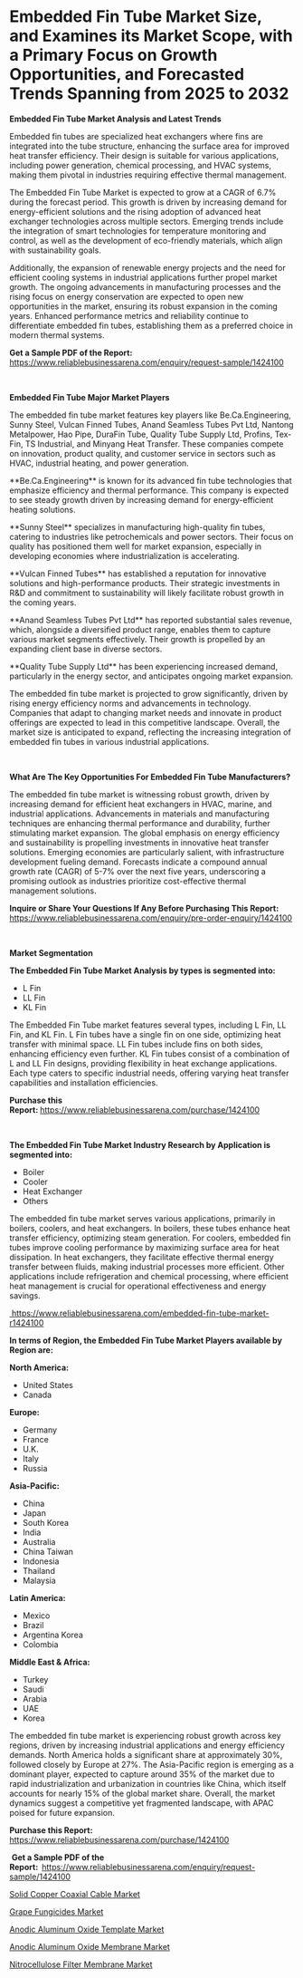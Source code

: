 <p><h1>Embedded Fin Tube Market Size, and Examines its Market Scope, with a Primary Focus on Growth Opportunities, and Forecasted Trends Spanning from 2025 to 2032</h1></p><p><strong>Embedded Fin Tube Market Analysis and Latest Trends</strong></p>
<p><p>Embedded fin tubes are specialized heat exchangers where fins are integrated into the tube structure, enhancing the surface area for improved heat transfer efficiency. Their design is suitable for various applications, including power generation, chemical processing, and HVAC systems, making them pivotal in industries requiring effective thermal management.</p><p>The Embedded Fin Tube Market is expected to grow at a CAGR of 6.7% during the forecast period. This growth is driven by increasing demand for energy-efficient solutions and the rising adoption of advanced heat exchanger technologies across multiple sectors. Emerging trends include the integration of smart technologies for temperature monitoring and control, as well as the development of eco-friendly materials, which align with sustainability goals.</p><p>Additionally, the expansion of renewable energy projects and the need for efficient cooling systems in industrial applications further propel market growth. The ongoing advancements in manufacturing processes and the rising focus on energy conservation are expected to open new opportunities in the market, ensuring its robust expansion in the coming years. Enhanced performance metrics and reliability continue to differentiate embedded fin tubes, establishing them as a preferred choice in modern thermal systems.</p></p>
<p><strong>Get a Sample PDF of the Report:&nbsp;</strong> <a href="https://www.reliablebusinessarena.com/enquiry/request-sample/1424100?utm_campaign=2114&utm_medium=2&utm_source=Github&utm_content=ia&utm_term=30012025&utm_id=embedded-fin-tube">https://www.reliablebusinessarena.com/enquiry/request-sample/1424100</a></p>
<p>&nbsp;</p>
<p><strong>Embedded Fin Tube Major Market Players</strong></p>
<p><p>The embedded fin tube market features key players like Be.Ca.Engineering, Sunny Steel, Vulcan Finned Tubes, Anand Seamless Tubes Pvt Ltd, Nantong Metalpower, Hao Pipe, DuraFin Tube, Quality Tube Supply Ltd, Profins, Tex-Fin, TS Industrial, and Minyang Heat Transfer. These companies compete on innovation, product quality, and customer service in sectors such as HVAC, industrial heating, and power generation.</p><p>**Be.Ca.Engineering** is known for its advanced fin tube technologies that emphasize efficiency and thermal performance. This company is expected to see steady growth driven by increasing demand for energy-efficient heating solutions.</p><p>**Sunny Steel** specializes in manufacturing high-quality fin tubes, catering to industries like petrochemicals and power sectors. Their focus on quality has positioned them well for market expansion, especially in developing economies where industrialization is accelerating.</p><p>**Vulcan Finned Tubes** has established a reputation for innovative solutions and high-performance products. Their strategic investments in R&D and commitment to sustainability will likely facilitate robust growth in the coming years.</p><p>**Anand Seamless Tubes Pvt Ltd** has reported substantial sales revenue, which, alongside a diversified product range, enables them to capture various market segments effectively. Their growth is propelled by an expanding client base in diverse sectors.</p><p>**Quality Tube Supply Ltd** has been experiencing increased demand, particularly in the energy sector, and anticipates ongoing market expansion. </p><p>The embedded fin tube market is projected to grow significantly, driven by rising energy efficiency norms and advancements in technology. Companies that adapt to changing market needs and innovate in product offerings are expected to lead in this competitive landscape. Overall, the market size is anticipated to expand, reflecting the increasing integration of embedded fin tubes in various industrial applications.</p></p>
<p>&nbsp;</p>
<p><strong>What Are The Key Opportunities For Embedded Fin Tube Manufacturers?</strong></p>
<p><p>The embedded fin tube market is witnessing robust growth, driven by increasing demand for efficient heat exchangers in HVAC, marine, and industrial applications. Advancements in materials and manufacturing techniques are enhancing thermal performance and durability, further stimulating market expansion. The global emphasis on energy efficiency and sustainability is propelling investments in innovative heat transfer solutions. Emerging economies are particularly salient, with infrastructure development fueling demand. Forecasts indicate a compound annual growth rate (CAGR) of 5-7% over the next five years, underscoring a promising outlook as industries prioritize cost-effective thermal management solutions.</p></p>
<p><strong>Inquire or Share Your Questions If Any Before Purchasing This Report:</strong> <a href="https://www.reliablebusinessarena.com/enquiry/pre-order-enquiry/1424100?utm_campaign=2114&utm_medium=2&utm_source=Github&utm_content=ia&utm_term=30012025&utm_id=embedded-fin-tube">https://www.reliablebusinessarena.com/enquiry/pre-order-enquiry/1424100</a></p>
<p>&nbsp;</p>
<p><strong>Market Segmentation</strong></p>
<p><strong>The Embedded Fin Tube Market Analysis by types is segmented into:</strong></p>
<p><ul><li>L Fin</li><li>LL Fin</li><li>KL Fin</li></ul></p>
<p><p>The Embedded Fin Tube market features several types, including L Fin, LL Fin, and KL Fin. L Fin tubes have a single fin on one side, optimizing heat transfer with minimal space. LL Fin tubes include fins on both sides, enhancing efficiency even further. KL Fin tubes consist of a combination of L and LL Fin designs, providing flexibility in heat exchange applications. Each type caters to specific industrial needs, offering varying heat transfer capabilities and installation efficiencies.</p></p>
<p><strong>Purchase this Report:&nbsp;</strong><a href="https://www.reliablebusinessarena.com/purchase/1424100?utm_campaign=2114&utm_medium=2&utm_source=Github&utm_content=ia&utm_term=30012025&utm_id=embedded-fin-tube">https://www.reliablebusinessarena.com/purchase/1424100</a></p>
<p>&nbsp;</p>
<p><strong>The Embedded Fin Tube Market Industry Research by Application is segmented into:</strong></p>
<p><ul><li>Boiler</li><li>Cooler</li><li>Heat Exchanger</li><li>Others</li></ul></p>
<p><p>The embedded fin tube market serves various applications, primarily in boilers, coolers, and heat exchangers. In boilers, these tubes enhance heat transfer efficiency, optimizing steam generation. For coolers, embedded fin tubes improve cooling performance by maximizing surface area for heat dissipation. In heat exchangers, they facilitate effective thermal energy transfer between fluids, making industrial processes more efficient. Other applications include refrigeration and chemical processing, where efficient heat management is crucial for operational effectiveness and energy savings.</p></p>
<p><a href="https://www.reliablebusinessarena.com/embedded-fin-tube-market-r1424100?utm_campaign=2114&utm_medium=2&utm_source=Github&utm_content=ia&utm_term=30012025&utm_id=embedded-fin-tube">&nbsp;https://www.reliablebusinessarena.com/embedded-fin-tube-market-r1424100</a></p>
<p><strong>In terms of Region, the Embedded Fin Tube Market Players available by Region are:</strong></p>
<p>
    <p> <strong> North America: </strong>
        <ul>
            <li>United States</li>
            <li>Canada</li>
        </ul>
        </p> 
    <p> <strong> Europe: </strong>
        <ul>
            <li>Germany</li>
            <li>France</li>
            <li>U.K.</li>
            <li>Italy</li>
            <li>Russia</li>
        </ul>
        </p> 
    <p> <strong> Asia-Pacific: </strong>
        <ul>
            <li>China</li>
            <li>Japan</li>
            <li>South Korea</li>
            <li>India</li>
            <li>Australia</li>
            <li>China Taiwan</li>
            <li>Indonesia</li>
            <li>Thailand</li>
            <li>Malaysia</li>
        </ul>
        </p> 
    <p> <strong> Latin America: </strong>
        <ul>
            <li>Mexico</li>
            <li>Brazil</li>
            <li>Argentina Korea</li>
            <li>Colombia</li>
        </ul>
        </p> 
    <p> <strong> Middle East & Africa: </strong>
        <ul>
            <li>Turkey</li>
            <li>Saudi</li>
            <li>Arabia</li>
            <li>UAE</li>
            <li>Korea</li>
        </ul>
    </p>
    </p>
<p><p>The embedded fin tube market is experiencing robust growth across key regions, driven by increasing industrial applications and energy efficiency demands. North America holds a significant share at approximately 30%, followed closely by Europe at 27%. The Asia-Pacific region is emerging as a dominant player, expected to capture around 35% of the market due to rapid industrialization and urbanization in countries like China, which itself accounts for nearly 15% of the global market share. Overall, the market dynamics suggest a competitive yet fragmented landscape, with APAC poised for future expansion.</p></p>
<p><strong>Purchase this Report: </strong><a href="https://www.reliablebusinessarena.com/purchase/1424100?utm_campaign=2114&utm_medium=2&utm_source=Github&utm_content=ia&utm_term=30012025&utm_id=embedded-fin-tube">https://www.reliablebusinessarena.com/purchase/1424100</a></p>
<p>&nbsp;<strong>Get a Sample PDF of the Report:&nbsp;&nbsp;</strong><a href="https://www.reliablebusinessarena.com/enquiry/request-sample/1424100?utm_campaign=2114&utm_medium=2&utm_source=Github&utm_content=ia&utm_term=30012025&utm_id=embedded-fin-tube">https://www.reliablebusinessarena.com/enquiry/request-sample/1424100</a></p>
<p><strong></strong></p>
<p><p><a href="https://github.com/arnoldannice0/Market-Research-Report-List-1/blob/main/solid-copper-coaxial-cable-market.md?utm_campaign=2114&utm_medium=2&utm_source=Github&utm_content=ia&utm_term=30012025&utm_id=embedded-fin-tube">Solid Copper Coaxial Cable Market</a></p><p><a href="https://github.com/akrachveslov/Market-Research-Report-List-1/blob/main/grape-fungicides-market.md?utm_campaign=2114&utm_medium=2&utm_source=Github&utm_content=ia&utm_term=30012025&utm_id=embedded-fin-tube">Grape Fungicides Market</a></p><p><a href="https://github.com/adyawafurber1/Market-Research-Report-List-1/blob/main/anodic-aluminum-oxide-template-market.md?utm_campaign=2114&utm_medium=2&utm_source=Github&utm_content=ia&utm_term=30012025&utm_id=embedded-fin-tube">Anodic Aluminum Oxide Template Market</a></p><p><a href="https://github.com/pimanoruman/Market-Research-Report-List-1/blob/main/anodic-aluminum-oxide-membrane-market.md?utm_campaign=2114&utm_medium=2&utm_source=Github&utm_content=ia&utm_term=30012025&utm_id=embedded-fin-tube">Anodic Aluminum Oxide Membrane Market</a></p><p><a href="https://github.com/sungbruington660/Market-Research-Report-List-1/blob/main/nitrocellulose-filter-membrane-market.md?utm_campaign=2114&utm_medium=2&utm_source=Github&utm_content=ia&utm_term=30012025&utm_id=embedded-fin-tube">Nitrocellulose Filter Membrane Market</a></p></p>